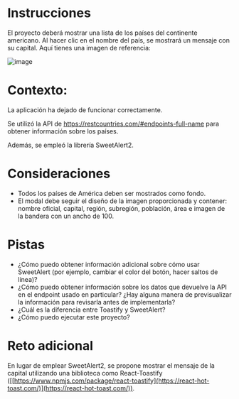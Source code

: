 # Instrucciones

El proyecto deberá mostrar una lista de los países del continente americano. Al hacer clic en el nombre del país, se mostrará un mensaje con su capital. Aquí tienes una imagen de referencia:


![image](https://github.com/iGeek0/prueba-tecnica-fullstack-v2/assets/11724234/18947350-25e5-40e4-8c13-cf0a66cfb558)


# Contexto: 

La aplicación ha dejado de funcionar correctamente.

Se utilizó la API de https://restcountries.com/#endpoints-full-name para obtener información sobre los países.

Además, se empleó la librería SweetAlert2.

# Consideraciones

- Todos los países de América deben ser mostrados como fondo.
- El modal debe seguir el diseño de la imagen proporcionada y contener: nombre oficial, capital, región, subregión, población, área e imagen de la bandera con un ancho de 100.


# Pistas

- ¿Cómo puedo obtener información adicional sobre cómo usar SweetAlert (por ejemplo, cambiar el color del botón, hacer saltos de línea)?
- ¿Cómo puedo obtener información sobre los datos que devuelve la API en el endpoint usado en particular? ¿Hay alguna manera de previsualizar la información para revisarla antes de implementarla?
- ¿Cuál es la diferencia entre Toastify y SweetAlert?
- ¿Cómo puedo ejecutar este proyecto?

# Reto adicional

En lugar de emplear SweetAlert2, se propone mostrar el mensaje de la capital utilizando una biblioteca como React-Toastify ([[https://www.npmjs.com/package/react-toastify](https://react-hot-toast.com/)](https://react-hot-toast.com/)).
